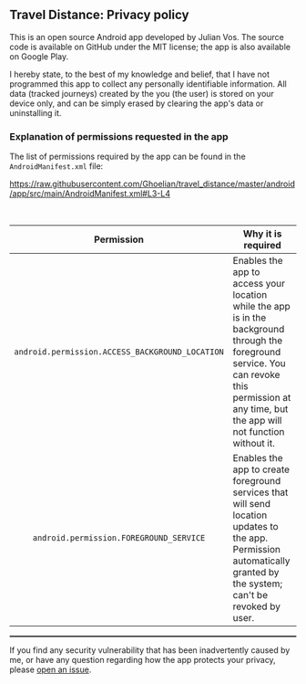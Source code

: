 ## Travel Distance: Privacy policy

This is an open source Android app developed by Julian Vos. The source code is available on GitHub under the MIT license; the app is also available on Google Play.

I hereby state, to the best of my knowledge and belief, that I have not programmed this app to collect any personally identifiable information. All data (tracked journeys) created by the you (the user) is stored on your device only, and can be simply erased by clearing the app's data or uninstalling it.

### Explanation of permissions requested in the app

The list of permissions required by the app can be found in the `AndroidManifest.xml` file:

https://raw.githubusercontent.com/Ghoelian/travel_distance/master/android/app/src/main/AndroidManifest.xml#L3-L4

<br/>

|                   Permission                    | Why it is required                                                                                                                                                                               |
|:-----------------------------------------------:|--------------------------------------------------------------------------------------------------------------------------------------------------------------------------------------------------|
| `android.permission.ACCESS_BACKGROUND_LOCATION` | Enables the app to access your location while the app is in the background through the foreground service. You can revoke this permission at any time, but the app will not function without it. |
|     `android.permission.FOREGROUND_SERVICE`     | Enables the app to create foreground services that will send location updates to the app. Permission automatically granted by the system; can't be revoked by user.                              |

<hr style="border:1px solid gray">

If you find any security vulnerability that has been inadvertently caused by me, or have any question regarding how the app protects your privacy, please [open an issue](https://github.com/Ghoelian/travel_distance/issues/new).
